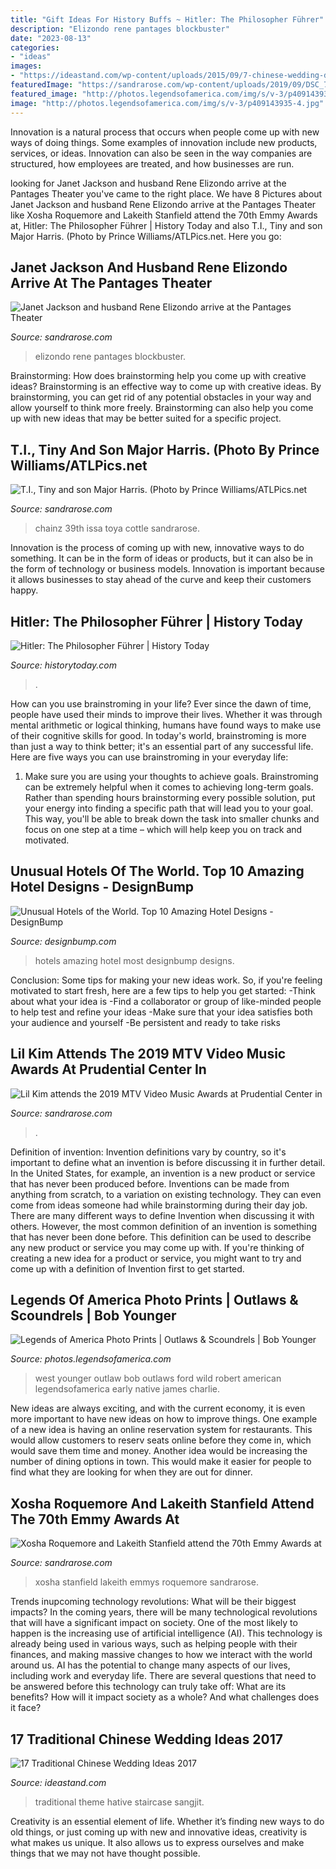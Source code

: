 ```yaml
---
title: "Gift Ideas For History Buffs ~ Hitler: The Philosopher Führer"
description: "Elizondo rene pantages blockbuster"
date: "2023-08-13"
categories:
- "ideas"
images:
- "https://ideastand.com/wp-content/uploads/2015/09/7-chinese-wedding-decoration-lamp.jpg"
featuredImage: "https://sandrarose.com/wp-content/uploads/2019/09/DSC_7277-650x878.jpg"
featured_image: "http://photos.legendsofamerica.com/img/s/v-3/p409143935-4.jpg"
image: "http://photos.legendsofamerica.com/img/s/v-3/p409143935-4.jpg"
---
```



Innovation is a natural process that occurs when people come up with new ways of doing things. Some examples of innovation include new products, services, or ideas. Innovation can also be seen in the way companies are structured, how employees are treated, and how businesses are run.

	

		
looking for Janet Jackson and husband Rene Elizondo arrive at the Pantages Theater you've came to the right place. We have 8 Pictures about Janet Jackson and husband Rene Elizondo arrive at the Pantages Theater like Xosha Roquemore and Lakeith Stanfield attend the 70th Emmy Awards at, Hitler: The Philosopher Führer | History Today and also T.I., Tiny and son Major Harris. (Photo by Prince Williams/ATLPics.net. Here you go:
		
    
## Janet Jackson And Husband Rene Elizondo Arrive At The Pantages Theater

<img loading=lazy src="https://sandrarose.com/wp-content/uploads/2021/04/Janet-Jackson-and-boyfriend-Rene-Elizondo-GettyImages-529442574.jpg" onerror="this.onerror=null;this.src='https://tse1.mm.bing.net/th?id=OIP.RJ85AZtJYBZ_eltOxswdrQHaLl&amp;pid=15.1';" alt="Janet Jackson and husband Rene Elizondo arrive at the Pantages Theater">

_Source: sandrarose.com_

>elizondo rene pantages blockbuster. 

	

Brainstorming: How does brainstorming help you come up with creative ideas?
Brainstorming is an effective way to come up with creative ideas. By brainstorming, you can get rid of any potential obstacles in your way and allow yourself to think more freely. Brainstorming can also help you come up with new ideas that may be better suited for a specific project.

    
## T.I., Tiny And Son Major Harris. (Photo By Prince Williams/ATLPics.net

<img loading=lazy src="https://sandrarose.com/wp-content/uploads/2019/09/DSC_7277-650x878.jpg" onerror="this.onerror=null;this.src='https://tse4.mm.bing.net/th?id=OIP.dOOcBXyyqDButQ7XFnJ7NQHaKA&amp;pid=15.1';" alt="T.I., Tiny and son Major Harris. (Photo by Prince Williams/ATLPics.net">

_Source: sandrarose.com_

>chainz 39th issa toya cottle sandrarose. 

	

Innovation is the process of coming up with new, innovative ways to do something. It can be in the form of ideas or products, but it can also be in the form of technology or business models. Innovation is important because it allows businesses to stay ahead of the curve and keep their customers happy.

    
## Hitler: The Philosopher Führer | History Today

<img loading=lazy src="https://www.historytoday.com/sites/default/files/hitler_main.jpg" onerror="this.onerror=null;this.src='https://tse2.mm.bing.net/th?id=OIP.CmjtBhMlrVTg8QYW5-yNJwAAAA&amp;pid=15.1';" alt="Hitler: The Philosopher Führer | History Today">

_Source: historytoday.com_

>. 

	

How can you use brainstroming in your life?
Ever since the dawn of time, people have used their minds to improve their lives. Whether it was through mental arithmetic or logical thinking, humans have found ways to make use of their cognitive skills for good. In today's world, brainstroming is more than just a way to think better; it's an essential part of any successful life. Here are five ways you can use brainstroming in your everyday life: 
1) Make sure you are using your thoughts to achieve goals. Brainstroming can be extremely helpful when it comes to achieving long-term goals. Rather than spending hours brainstorming every possible solution, put your energy into finding a specific path that will lead you to your goal. This way, you'll be able to break down the task into smaller chunks and focus on one step at a time – which will help keep you on track and motivated.

    
## Unusual Hotels Of The World. Top 10 Amazing Hotel Designs - DesignBump

<img loading=lazy src="https://designbump.com/wp-content/uploads/2017/02/amazing_hotels_featured.jpg" onerror="this.onerror=null;this.src='https://tse4.mm.bing.net/th?id=OIP.4gEtj6HymjGQYiBenRvIVQHaEK&amp;pid=15.1';" alt="Unusual Hotels of the World. Top 10 Amazing Hotel Designs - DesignBump">

_Source: designbump.com_

>hotels amazing hotel most designbump designs. 

	

Conclusion: Some tips for making your new ideas work.
So, if you're feeling motivated to start fresh, here are a few tips to help you get started: 
-Think about what your idea is 
-Find a collaborator or group of like-minded people to help test and refine your ideas 
-Make sure that your idea satisfies both your audience and yourself 
-Be persistent and ready to take risks

    
## Lil Kim Attends The 2019 MTV Video Music Awards At Prudential Center In

<img loading=lazy src="https://sandrarose.com/wp-content/uploads/2019/08/Lil-Kim-wenn36898009.jpg" onerror="this.onerror=null;this.src='https://tse4.mm.bing.net/th?id=OIP.34R7wd0n3kUKxn6r1t-QrAHaLH&amp;pid=15.1';" alt="Lil Kim attends the 2019 MTV Video Music Awards at Prudential Center in">

_Source: sandrarose.com_

>. 

	

Definition of invention:
Invention definitions vary by country, so it's important to define what an invention is before discussing it in further detail. In the United States, for example, an invention is a new product or service that has never been produced before. Inventions can be made from anything from scratch, to a variation on existing technology. They can even come from ideas someone had while brainstorming during their day job.
There are many different ways to define Invention when discussing it with others. However, the most common definition of an invention is something that has never been done before. This definition can be used to describe any new product or service you may come up with. If you're thinking of creating a new idea for a product or service, you might want to try and come up with a definition of Invention first to get started.

    
## Legends Of America Photo Prints | Outlaws &amp; Scoundrels | Bob Younger

<img loading=lazy src="http://photos.legendsofamerica.com/img/s/v-3/p409143935-4.jpg" onerror="this.onerror=null;this.src='https://tse2.mm.bing.net/th?id=OIP.-vk_-WVKy9sBsVU7IMGUdAHaKZ&amp;pid=15.1';" alt="Legends of America Photo Prints | Outlaws &amp; Scoundrels | Bob Younger">

_Source: photos.legendsofamerica.com_

>west younger outlaw bob outlaws ford wild robert american legendsofamerica early native james charlie. 

	

New ideas are always exciting, and with the current economy, it is even more important to have new ideas on how to improve things. One example of a new idea is having an online reservation system for restaurants. This would allow customers to reserv seats online before they come in, which would save them time and money. Another idea would be increasing the number of dining options in town. This would make it easier for people to find what they are looking for when they are out for dinner.

    
## Xosha Roquemore And Lakeith Stanfield Attend The 70th Emmy Awards At

<img loading=lazy src="https://sandrarose.com/wp-content/uploads/2018/09/Xosha-Roquemore-Lakeith-Stanfield-at-Emmys-1-GettyImages.jpg" onerror="this.onerror=null;this.src='https://tse4.mm.bing.net/th?id=OIP.BIKG3KDPrYjXy_KzC1ND-AHaLH&amp;pid=15.1';" alt="Xosha Roquemore and Lakeith Stanfield attend the 70th Emmy Awards at">

_Source: sandrarose.com_

>xosha stanfield lakeith emmys roquemore sandrarose. 

	

Trends inupcoming technology revolutions: What will be their biggest impacts?
In the coming years, there will be many technological revolutions that will have a significant impact on society. One of the most likely to happen is the increasing use of artificial intelligence (AI). This technology is already being used in various ways, such as helping people with their finances, and making massive changes to how we interact with the world around us. AI has the potential to change many aspects of our lives, including work and everyday life. There are several questions that need to be answered before this technology can truly take off: What are its benefits? How will it impact society as a whole? And what challenges does it face?

    
## 17 Traditional Chinese Wedding Ideas 2017

<img loading=lazy src="https://ideastand.com/wp-content/uploads/2015/09/7-chinese-wedding-decoration-lamp.jpg" onerror="this.onerror=null;this.src='https://tse1.mm.bing.net/th?id=OIP.5QMx11TjwofrESvkVjcv8QHaJ4&amp;pid=15.1';" alt="17 Traditional Chinese Wedding Ideas 2017">

_Source: ideastand.com_

>traditional theme hative staircase sangjit. 

	

Creativity is an essential element of life. Whether it’s finding new ways to do old things, or just coming up with new and innovative ideas, creativity is what makes us unique. It also allows us to express ourselves and make things that we may not have thought possible.

